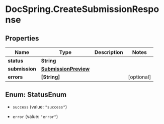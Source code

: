 # DocSpring.CreateSubmissionResponse

## Properties

Name | Type | Description | Notes
------------ | ------------- | ------------- | -------------
**status** | **String** |  | 
**submission** | [**SubmissionPreview**](SubmissionPreview.md) |  | 
**errors** | **[String]** |  | [optional] 



## Enum: StatusEnum


* `success` (value: `"success"`)

* `error` (value: `"error"`)




